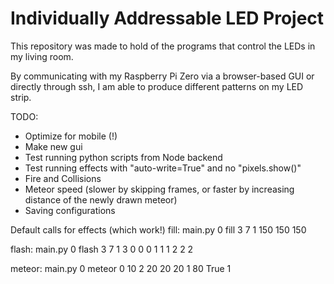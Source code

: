 # Individually Addressable LED Project

This repository was made to hold of the programs that control the LEDs in my living room.

By communicating with my Raspberry Pi Zero via a browser-based GUI or directly through ssh, I am able to produce different patterns on my LED strip.


TODO:
* Optimize for mobile (!)
* Make new gui
* Test running python scripts from Node backend
* Test running effects with "auto-write=True" and no "pixels.show()"
* Fire and Collisions
* Meteor speed (slower by skipping frames, or faster by increasing distance of the newly drawn meteor)
* Saving configurations

Default calls for effects (which work!)
fill:
main.py 0 fill 3 7 1 150 150 150

flash:
main.py 0 flash 3 7 1 3 0 0 0 1 1 1 2 2 2

meteor:
main.py 0 meteor 0 10 2 20 20 20 1 80 True 1
